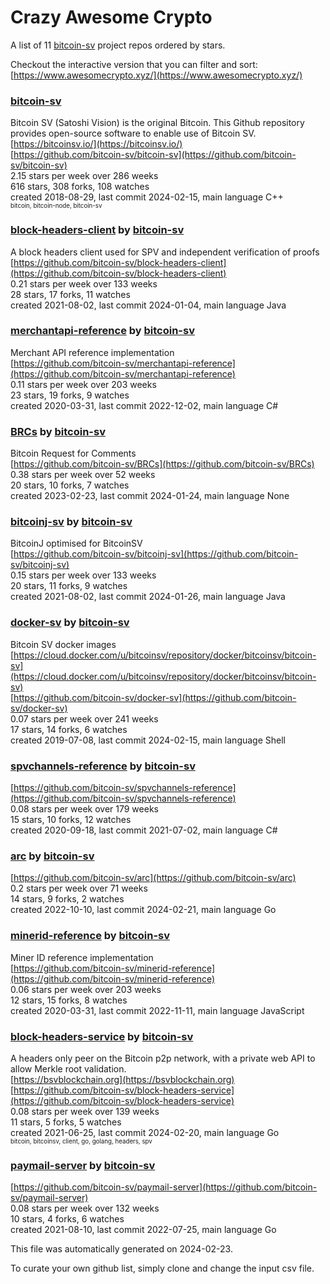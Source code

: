# Crazy Awesome Crypto
A list of 11 [bitcoin-sv](https://github.com/bitcoin-sv) project repos ordered by stars.  

Checkout the interactive version that you can filter and sort: 
[https://www.awesomecrypto.xyz/](https://www.awesomecrypto.xyz/)  


### [bitcoin-sv](https://github.com/bitcoin-sv/bitcoin-sv)  
Bitcoin SV (Satoshi Vision) is the original Bitcoin. This Github repository provides open-source software to enable use of Bitcoin SV.  
[https://bitcoinsv.io/](https://bitcoinsv.io/)  
[https://github.com/bitcoin-sv/bitcoin-sv](https://github.com/bitcoin-sv/bitcoin-sv)  
2.15 stars per week over 286 weeks  
616 stars, 308 forks, 108 watches  
created 2018-08-29, last commit 2024-02-15, main language C++  
<sub><sup>bitcoin, bitcoin-node, bitcoin-sv</sup></sub>


### [block-headers-client](https://github.com/bitcoin-sv/block-headers-client) by [bitcoin-sv](https://github.com/bitcoin-sv)  
A block headers client used for SPV and independent verification of proofs  
[https://github.com/bitcoin-sv/block-headers-client](https://github.com/bitcoin-sv/block-headers-client)  
0.21 stars per week over 133 weeks  
28 stars, 17 forks, 11 watches  
created 2021-08-02, last commit 2024-01-04, main language Java  


### [merchantapi-reference](https://github.com/bitcoin-sv/merchantapi-reference) by [bitcoin-sv](https://github.com/bitcoin-sv)  
Merchant API reference implementation  
[https://github.com/bitcoin-sv/merchantapi-reference](https://github.com/bitcoin-sv/merchantapi-reference)  
0.11 stars per week over 203 weeks  
23 stars, 19 forks, 9 watches  
created 2020-03-31, last commit 2022-12-02, main language C#  


### [BRCs](https://github.com/bitcoin-sv/BRCs) by [bitcoin-sv](https://github.com/bitcoin-sv)  
Bitcoin Request for Comments  
[https://github.com/bitcoin-sv/BRCs](https://github.com/bitcoin-sv/BRCs)  
0.38 stars per week over 52 weeks  
20 stars, 10 forks, 7 watches  
created 2023-02-23, last commit 2024-01-24, main language None  


### [bitcoinj-sv](https://github.com/bitcoin-sv/bitcoinj-sv) by [bitcoin-sv](https://github.com/bitcoin-sv)  
BitcoinJ optimised for BitcoinSV  
[https://github.com/bitcoin-sv/bitcoinj-sv](https://github.com/bitcoin-sv/bitcoinj-sv)  
0.15 stars per week over 133 weeks  
20 stars, 11 forks, 9 watches  
created 2021-08-02, last commit 2024-01-26, main language Java  


### [docker-sv](https://github.com/bitcoin-sv/docker-sv) by [bitcoin-sv](https://github.com/bitcoin-sv)  
Bitcoin SV docker images  
[https://cloud.docker.com/u/bitcoinsv/repository/docker/bitcoinsv/bitcoin-sv](https://cloud.docker.com/u/bitcoinsv/repository/docker/bitcoinsv/bitcoin-sv)  
[https://github.com/bitcoin-sv/docker-sv](https://github.com/bitcoin-sv/docker-sv)  
0.07 stars per week over 241 weeks  
17 stars, 14 forks, 6 watches  
created 2019-07-08, last commit 2024-02-15, main language Shell  


### [spvchannels-reference](https://github.com/bitcoin-sv/spvchannels-reference) by [bitcoin-sv](https://github.com/bitcoin-sv)  
  
[https://github.com/bitcoin-sv/spvchannels-reference](https://github.com/bitcoin-sv/spvchannels-reference)  
0.08 stars per week over 179 weeks  
15 stars, 10 forks, 12 watches  
created 2020-09-18, last commit 2021-07-02, main language C#  


### [arc](https://github.com/bitcoin-sv/arc) by [bitcoin-sv](https://github.com/bitcoin-sv)  
  
[https://github.com/bitcoin-sv/arc](https://github.com/bitcoin-sv/arc)  
0.2 stars per week over 71 weeks  
14 stars, 9 forks, 2 watches  
created 2022-10-10, last commit 2024-02-21, main language Go  


### [minerid-reference](https://github.com/bitcoin-sv/minerid-reference) by [bitcoin-sv](https://github.com/bitcoin-sv)  
Miner ID reference implementation  
[https://github.com/bitcoin-sv/minerid-reference](https://github.com/bitcoin-sv/minerid-reference)  
0.06 stars per week over 203 weeks  
12 stars, 15 forks, 8 watches  
created 2020-03-31, last commit 2022-11-11, main language JavaScript  


### [block-headers-service](https://github.com/bitcoin-sv/block-headers-service) by [bitcoin-sv](https://github.com/bitcoin-sv)  
A headers only peer on the Bitcoin p2p network, with a private web API to allow Merkle root validation.  
[https://bsvblockchain.org](https://bsvblockchain.org)  
[https://github.com/bitcoin-sv/block-headers-service](https://github.com/bitcoin-sv/block-headers-service)  
0.08 stars per week over 139 weeks  
11 stars, 5 forks, 5 watches  
created 2021-06-25, last commit 2024-02-20, main language Go  
<sub><sup>bitcoin, bitcoinsv, client, go, golang, headers, spv</sup></sub>


### [paymail-server](https://github.com/bitcoin-sv/paymail-server) by [bitcoin-sv](https://github.com/bitcoin-sv)  
  
[https://github.com/bitcoin-sv/paymail-server](https://github.com/bitcoin-sv/paymail-server)  
0.08 stars per week over 132 weeks  
10 stars, 4 forks, 6 watches  
created 2021-08-10, last commit 2022-07-25, main language Go  


This file was automatically generated on 2024-02-23.  

To curate your own github list, simply clone and change the input csv file.  